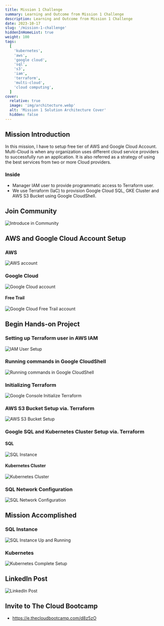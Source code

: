 ```yaml
---
title: Mission 1 Challenge
summary: Learning and Outcome from Mission 1 Challenge
description: Learning and Outcome from Mission 1 Challenge
date: 2023-10-17
slug: '/mission-1-challenge'
hiddenInHomeList: true
weight: 100
tags:
  [
    'kubernetes',
    'aws',
    'google cloud',
    'sql',
    's3',
    'iam',
    'terraform',
    'multi-cloud',
    'cloud computing',
  ]
cover:
  relative: true
  image: 'img/architecture.webp'
  alt: 'Mission 1 Solution Architecture Cover'
  hidden: false
---
```


## Mission Introduction

In this mission, I have to setup free tier of AWS and Google Cloud Account. Multi-Cloud is when any organization uses different cloud service providers to successfully run an application. It is also referred as a strategy of using the best services from two or more Cloud providers.

### Inside

- Manager IAM user to provide programmatic access to Terraform user.
- We use Terraform (IaC) to provision Google Cloud SQL, GKE Cluster and AWS S3 Bucket using Google CloudShell.

## Join Community

![Introduce in Community](img/introduce.webp)

## AWS and Google Cloud Account Setup

### AWS

![AWS account](img/aws-account.webp)

### Google Cloud

![Google Cloud account](img/google-cloud-account.webp)

#### Free Trail

![Google Cloud Free Trail account](img/google-cloud-account-console.webp)

## Begin Hands-on Project

### Setting up Terraform user in AWS IAM

![IAM User Setup](img/iam-user.webp)

### Running commands in Google CloudShell

![Running commands in Google CloudShell](img/google-cloudshell.webp)

### Initializing Terraform

![Google Console Initialize Terraform](img/terraform-init.webp)

### AWS S3 Bucket Setup via. Terraform

![AWS S3 Bucket Setup](img/s3-bucket.webp)

### Google SQL and Kubernetes Cluster Setup via. Terraform

#### SQL

![SQL Instance](img/sql-instance.webp)

#### Kubernetes Cluster

![Kubernetes Cluster](img/kubernetes-cluster.webp)

### SQL Network Configuration

![SQL Network Configuration](img/sql-network-configuration.webp)

## Mission Accomplished

### SQL Instance

![SQL Instance Up and Running](img/sql-complete-setup.webp)

### Kubernetes

![Kubernetes Complete Setup](img/kubernetes-complete-setup.webp)

## LinkedIn Post

![LinkedIn Post](img/linkedin-post.webp)

## Invite to The Cloud Bootcamp

- https://e.thecloudbootcamp.com/d8z5zO
